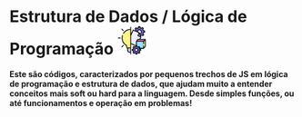 # Estrutura de Dados / Lógica de Programação <img height="50" src="./img/idea.png">

**Este são códigos, caracterizados por pequenos trechos de JS em lógica de programação e estrutura de dados, que ajudam muito a entender conceitos mais soft ou hard para a linguagem. Desde simples funções, ou até funcionamentos e operação em problemas!**